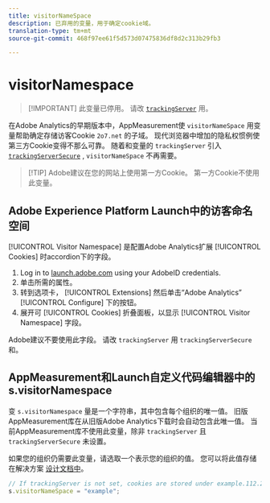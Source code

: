 ```yaml
---
title: visitorNameSpace
description: 已弃用的变量，用于确定cookie域。
translation-type: tm+mt
source-git-commit: 468f97ee61f5d573d07475836df8d2c313b29fb3

---
```



# visitorNamespace

> [!IMPORTANT] 此变量已停用。 请改 [`trackingServer`](trackingserver.md) 用。

在Adobe Analytics的早期版本中，AppMeasurement使 `visitorNameSpace` 用变量帮助确定存储访客Cookie `2o7.net` 的子域。 现代浏览器中增加的隐私权惯例使第三方Cookie变得不那么可靠。 随着和变量的 `trackingServer` 引入 [`trackingServerSecure`](trackingserversecure.md) , `visitorNameSpace` 不再需要。

> [!TIP] Adobe建议在您的网站上使用第一方Cookie。 第一方Cookie不使用此变量。

## Adobe Experience Platform Launch中的访客命名空间

[!UICONTROL Visitor Namespace] 是配置Adobe Analytics扩展 [!UICONTROL Cookies] 时accordion下的字段。

1. Log in to [launch.adobe.com](https://launch.adobe.com) using your AdobeID credentials.
2. 单击所需的属性。
3. 转到选项卡， [!UICONTROL Extensions] 然后单击“Adobe Analytics” [!UICONTROL Configure] 下的按钮。
4. 展开可 [!UICONTROL Cookies] 折叠面板，以显示 [!UICONTROL Visitor Namespace] 字段。

Adobe建议不要使用此字段。 请改 `trackingServer` 用 `trackingServerSecure` 和。

## AppMeasurement和Launch自定义代码编辑器中的s.visitorNamespace

变 `s.visitorNamespace` 量是一个字符串，其中包含每个组织的唯一值。 旧版AppMeasurement库在从旧版Adobe Analytics下载时会自动包含此唯一值。 当前AppMeasurement库不使用此变量，除非 `trackingServer` 且 `trackingServerSecure` 未设置。

如果您的组织仍需要此变量，请选取一个表示您的组织的值。 您可以将此值存储在解决方案 [设计文档中](../../prepare/solution-design.md)。

```js
// If trackingServer is not set, cookies are stored under example.112.2o7.net
s.visitorNameSpace = "example";
```
